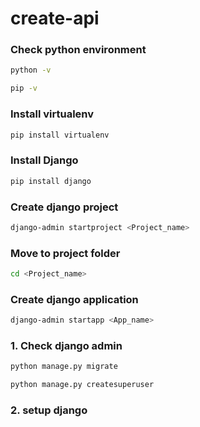 # create-api

### Check python environment

```sh
python -v
```

```sh
pip -v
```

### Install virtualenv

```sh
pip install virtualenv
```

### Install Django

```sh
pip install django
```

### Create django project

```sh
django-admin startproject <Project_name>
```

### Move to project folder

```sh
cd <Project_name>
```

### Create django application

```sh
django-admin startapp <App_name>
```



### 1. Check django admin

```sh
python manage.py migrate

python manage.py createsuperuser
```


### 2. setup django
